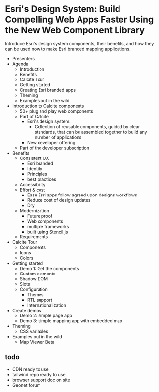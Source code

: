 # Esri's Design System: Build Compelling Web Apps Faster Using the New Web Component Library

Introduce Esri's design system components, their benefits, and how they can be used now to make Esri branded mapping applications.

- Presenters
- Agenda
  - Introduction
  - Benefits
  - Calcite Tour
  - Getting started
  - Creating Esri branded apps
  - Theming
  - Examples out in the wild
- Introduction to Calcite components
  - 50+ plug and play web components
  - Part of Calcite
    - Esri's design system.
      - Collection of reusable components, guided by clear standards, that can be assembled together to build any number of applications
    - New developer offering
  - Part of the developer subscription
- Benefits
  - Consistent UX
    - Esri branded
    - Identity
    - Principles
    - best practices
  - Accessibility
  - Effort & cost
    - Ease Esri apps follow agreed upon designs workflows
    - Reduce cost of design updates
    - Dry
  - Modernization
    - Future proof
    - Web components
    - multiple frameworks
    - built using Stencil.js
  - Requirements
- Calcite Tour
  - Components
  - Icons
  - Colors
- Getting started
  - Demo 1: Get the components
  - Custom elements
  - Shadow DOM
  - Slots
  - Configuration
    - Themes
    - RTL support
    - Internationalization
- Create demos
  - Demo 2: simple page app
  - Demo 3: simple mapping app with embedded map
- Theming
  - CSS variables
- Examples out in the wild
  - Map Viewer Beta

## todo

- CDN ready to use
- tailwind repo ready to use
- browser support doc on site
- Geonet forum
